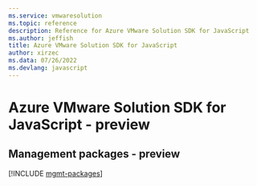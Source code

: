 ```yaml
---
ms.service: vmwaresolution
ms.topic: reference
description: Reference for Azure VMware Solution SDK for JavaScript
ms.author: jeffish
title: Azure VMware Solution SDK for JavaScript
author: xirzec
ms.data: 07/26/2022
ms.devlang: javascript
---
```

# Azure VMware Solution SDK for JavaScript - preview

## Management packages - preview
[!INCLUDE [mgmt-packages](vmware-solution-mgmt-index.md)]
